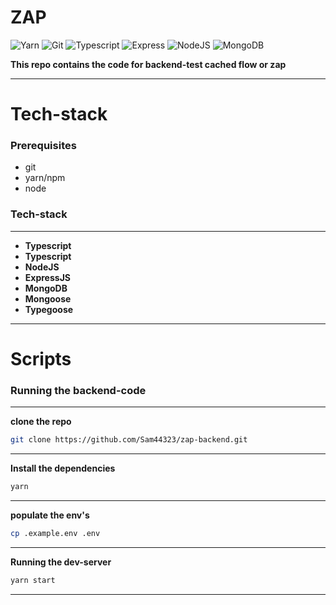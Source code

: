 # ZAP

![Yarn](https://img.shields.io/badge/-Yarn-333333?style=for-the-badge&logo=yarn&logoColor=61dbfb)
![Git](https://img.shields.io/badge/-Git-333333?style=for-the-badge&logo=git&logoColor=61dbfb)
![Typescript](https://img.shields.io/badge/-Typescript-333333?style=for-the-badge&logo=typescript&logoColor=61dbfb)
![Express](https://img.shields.io/badge/-ExpressJS-333333?style=for-the-badge&logo=express&logoColor=61dbfb)
![NodeJS](https://img.shields.io/badge/-NodeJS-333333?style=for-the-badge&logo=node.js&logoColor=61dbfb)
![MongoDB](https://img.shields.io/badge/-MongoDB-333333?style=for-the-badge&logo=mongodb&logoColor=61dbfb)

**This repo contains the code for backend-test cached flow or zap**

---

# **Tech-stack**

### Prerequisites

- git
- yarn/npm
- node

### **Tech-stack**

---

- **Typescript**
- **Typescript**
- **NodeJS**
- **ExpressJS**
- **MongoDB**
- **Mongoose**
- **Typegoose**

---

# **Scripts**

### Running the backend-code

---

**clone the repo**

```bash
git clone https://github.com/Sam44323/zap-backend.git
```

---

**Install the dependencies**

```bash
yarn
```

---

**populate the env's**

```bash
cp .example.env .env

```

---

**Running the dev-server**

```bash
yarn start
```

---
